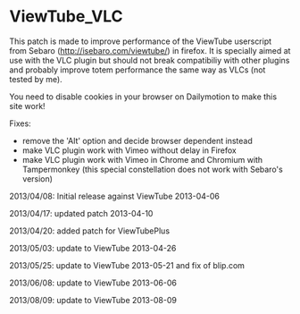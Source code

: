 ViewTube_VLC
============

This patch is made to improve performance of the ViewTube userscript from Sebaro 
(http://isebaro.com/viewtube/) in firefox.
It is specially aimed at use with the VLC plugin but should not break compatibiliy with other plugins
and probably improve totem performance the same way as VLCs (not tested by me).

You need to disable cookies in your browser on Dailymotion to make this site work!

Fixes:

- remove the 'Alt' option and decide browser dependent instead
- make VLC plugin work with Vimeo without delay in Firefox 
- make VLC plugin work with Vimeo in Chrome and Chromium with Tampermonkey
  (this special constellation does not work with Sebaro's version)


2013/04/08: Initial release against ViewTube 2013-04-06

2013/04/17: updated patch 2013-04-10

2013/04/20: added patch for ViewTubePlus

2013/05/03: update to ViewTube 2013-04-26

2013/05/25: update to ViewTube 2013-05-21 and fix of blip.com

2013/06/08: update to ViewTube 2013-06-06

2013/08/09: update to ViewTube 2013-08-09
